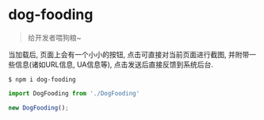 # dog-fooding

> 给开发者喂狗粮~

当加载后, 页面上会有一个小小的按钮, 点击可直接对当前页面进行截图, 并附带一些信息(诸如URL信息, UA信息等), 点击发送后直接反馈到系统后台.

```
$ npm i dog-fooding
```

```js
import DogFooding from './DogFooding'

new DogFooding();
```
